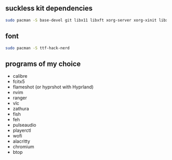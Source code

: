 
## suckless kit dependencies

```bash
sudo pacman -S base-devel git libx11 libxft xorg-server xorg-xinit libxinerama
```

## font

```bash
sudo pacman -S ttf-hack-nerd
```

## programs of my choice

- calibre
- fcitx5
- flameshot (or hyprshot with Hyprland)
- nvim
- ranger
- vlc
- zathura
- fish
- feh
- pulseaudio
- playerctl
- wofi
- alacritty
- chromium
- btop

